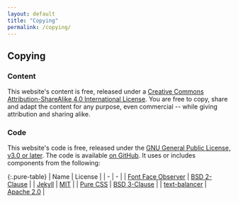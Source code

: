 ```yaml
---
layout: default
title: "Copying"
permalink: /copying/
---
```


## Copying

### Content

This website's content is free, released under a
[Creative Commons Attribution-ShareAlike 4.0 International License](
https://creativecommons.org/licenses/by-sa/4.0/).
You are free to copy, share and adapt the content for any purpose, even commercial --
while giving attribution and sharing alike.

### Code

This website's code is free, released under the
[<abbr>GNU</abbr> General Public License, v3.0 or later](
https://www.gnu.org/licenses/gpl-3.0.en.html).
The code is available [on GitHub](https://github.com/jackwillis/militanthistory).
It uses or includes components from the following:

{:.pure-table}
| Name | License |
| - | - |
| [Font Face Observer](https://fontfaceobserver.com/) | [<abbr>BSD</abbr> 2-Clause](https://opensource.org/licenses/BSD-2-Clause) |
| [Jekyll](https://jekyllrb.com/) | [<abbr>MIT</abbr>](https://opensource.org/licenses/MIT) |
| [Pure <abbr>CSS</abbr>](https://purecss.io/) | [<abbr>BSD</abbr> 3-Clause](https://opensource.org/licenses/BSD-3-Clause) |
| [text-balancer](https://github.com/nytimes/text-balancer) | [Apache 2.0](https://www.apache.org/licenses/LICENSE-2.0) |